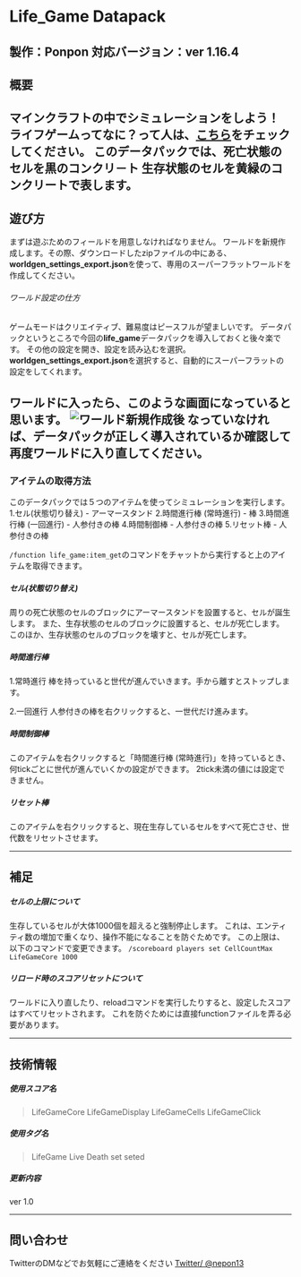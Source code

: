 # Life_Game Datapack
製作：Ponpon
対応バージョン：ver 1.16.4
---
## 概要
マインクラフトの中でシミュレーションをしよう！
ライフゲームってなに？って人は、[こちら](https://ja.wikipedia.org/wiki/ライフゲーム "Wikipedia - ライフゲーム")をチェックしてください。
このデータパックでは、死亡状態のセルを黒のコンクリ－ト 生存状態のセルを黄緑のコンクリートで表します。
---
## 遊び方
まずは遊ぶためのフィールドを用意しなければなりません。
ワールドを新規作成します。その際、ダウンロードしたzipファイルの中にある、**worldgen_settings_export.json**を使って、専用のスーパーフラットワールドを作成してください。

###### ワールド設定の仕方
ゲームモードはクリエイティブ、難易度はピースフルが望ましいです。
データパックというところで今回の**life_game**データパックを導入しておくと後々楽です。
その他の設定を開き、設定を読み込むを選択。**worldgen_settings_export.json**を選択すると、自動的にスーパーフラットの設定をしてくれます。

ワールドに入ったら、このような画面になっていると思います。
![ワールド新規作成後](http://uploader.sakura.ne.jp/src/up178230.png)
なっていなければ、データパックが正しく導入されているか確認して再度ワールドに入り直してください。
---
### アイテムの取得方法
このデータパックでは５つのアイテムを使ってシミュレーションを実行します。
    1.セル(状態切り替え) - アーマースタンド
    2.時間進行棒 (常時進行) - 棒
    3.時間進行棒 (一回進行) - 人参付きの棒
    4.時間制御棒 - 人参付きの棒
    5.リセット棒 - 人参付きの棒
    
`/function life_game:item_get`のコマンドをチャットから実行すると上のアイテムを取得できます。

##### セル(状態切り替え)
周りの死亡状態のセルのブロックにアーマースタンドを設置すると、セルが誕生します。
また、生存状態のセルのブロックに設置すると、セルが死亡します。
このほか、生存状態のセルのブロックを壊すと、セルが死亡します。

##### 時間進行棒
  1.常時進行
棒を持っていると世代が進んでいきます。手から離すとストップします。

  2.一回進行
人参付きの棒を右クリックすると、一世代だけ進みます。

##### 時間制御棒
このアイテムを右クリックすると「時間進行棒 (常時進行)」を持っているとき、何tickごとに世代が進んでいくかの設定ができます。
2tick未満の値には設定できません。

##### リセット棒
このアイテムを右クリックすると、現在生存しているセルをすべて死亡させ、世代数をリセットさせます。

---
## 補足
##### セルの上限について
生存しているセルが大体1000個を超えると強制停止します。
これは、エンティティ数の増加で重くなり、操作不能になることを防ぐためです。
この上限は、以下のコマンドで変更できます。
`/scoreboard players set CellCountMax LifeGameCore 1000`

##### リロード時のスコアリセットについて
ワールドに入り直したり、reloadコマンドを実行したりすると、設定したスコアはすべてリセットされます。
これを防ぐためには直接functionファイルを弄る必要があります。

---
## 技術情報
##### 使用スコア名

>LifeGameCore
LifeGameDisplay
LifeGameCells
LifeGameClick

##### 使用タグ名
>LifeGame
Live
Death
set
seted

##### 更新内容
ver 1.0

---
## 問い合わせ
TwitterのDMなどでお気軽にご連絡をください
[Twitter/ @nepon13](twitter.com/nepon13)
